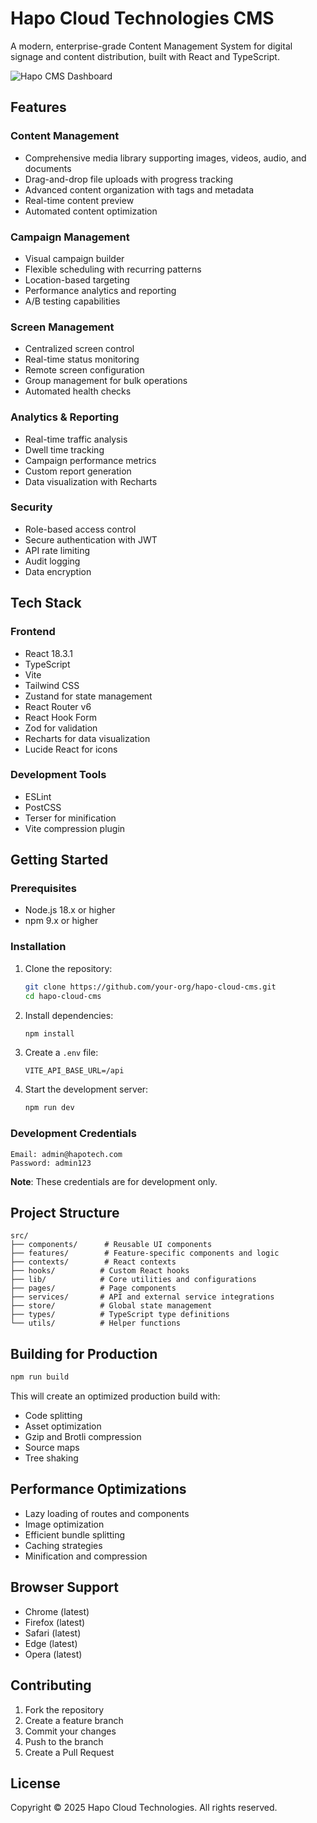 # Hapo Cloud Technologies CMS

A modern, enterprise-grade Content Management System for digital signage and content distribution, built with React and TypeScript.

![Hapo CMS Dashboard](https://images.unsplash.com/photo-1460925895917-afdab827c52f?auto=format&fit=crop&w=1200&h=400&q=80)

## Features

### Content Management
- Comprehensive media library supporting images, videos, audio, and documents
- Drag-and-drop file uploads with progress tracking
- Advanced content organization with tags and metadata
- Real-time content preview
- Automated content optimization

### Campaign Management
- Visual campaign builder
- Flexible scheduling with recurring patterns
- Location-based targeting
- Performance analytics and reporting
- A/B testing capabilities

### Screen Management
- Centralized screen control
- Real-time status monitoring
- Remote screen configuration
- Group management for bulk operations
- Automated health checks

### Analytics & Reporting
- Real-time traffic analysis
- Dwell time tracking
- Campaign performance metrics
- Custom report generation
- Data visualization with Recharts

### Security
- Role-based access control
- Secure authentication with JWT
- API rate limiting
- Audit logging
- Data encryption

## Tech Stack

### Frontend
- React 18.3.1
- TypeScript
- Vite
- Tailwind CSS
- Zustand for state management
- React Router v6
- React Hook Form
- Zod for validation
- Recharts for data visualization
- Lucide React for icons

### Development Tools
- ESLint
- PostCSS
- Terser for minification
- Vite compression plugin

## Getting Started

### Prerequisites
- Node.js 18.x or higher
- npm 9.x or higher

### Installation

1. Clone the repository:
   ```bash
   git clone https://github.com/your-org/hapo-cloud-cms.git
   cd hapo-cloud-cms
   ```

2. Install dependencies:
   ```bash
   npm install
   ```

3. Create a `.env` file:
   ```env
   VITE_API_BASE_URL=/api
   ```

4. Start the development server:
   ```bash
   npm run dev
   ```

### Development Credentials
```
Email: admin@hapotech.com
Password: admin123
```
**Note**: These credentials are for development only.

## Project Structure
```
src/
├── components/      # Reusable UI components
├── features/        # Feature-specific components and logic
├── contexts/        # React contexts
├── hooks/          # Custom React hooks
├── lib/            # Core utilities and configurations
├── pages/          # Page components
├── services/       # API and external service integrations
├── store/          # Global state management
├── types/          # TypeScript type definitions
└── utils/          # Helper functions
```

## Building for Production

```bash
npm run build
```

This will create an optimized production build with:
- Code splitting
- Asset optimization
- Gzip and Brotli compression
- Source maps
- Tree shaking

## Performance Optimizations

- Lazy loading of routes and components
- Image optimization
- Efficient bundle splitting
- Caching strategies
- Minification and compression

## Browser Support

- Chrome (latest)
- Firefox (latest)
- Safari (latest)
- Edge (latest)
- Opera (latest)

## Contributing

1. Fork the repository
2. Create a feature branch
3. Commit your changes
4. Push to the branch
5. Create a Pull Request

## License

Copyright © 2025 Hapo Cloud Technologies. All rights reserved.